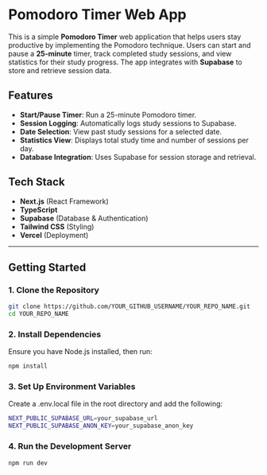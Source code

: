 # Pomodoro Timer Web App

This is a simple **Pomodoro Timer** web application that helps users stay productive by implementing the Pomodoro technique. Users can start and pause a **25-minute** timer, track completed study sessions, and view statistics for their study progress. The app integrates with **Supabase** to store and retrieve session data.

## Features
- **Start/Pause Timer**: Run a 25-minute Pomodoro timer.
- **Session Logging**: Automatically logs study sessions to Supabase.
- **Date Selection**: View past study sessions for a selected date.
- **Statistics View**: Displays total study time and number of sessions per day.
- **Database Integration**: Uses Supabase for session storage and retrieval.

## Tech Stack
- **Next.js** (React Framework)
- **TypeScript**
- **Supabase** (Database & Authentication)
- **Tailwind CSS** (Styling)
- **Vercel** (Deployment)
---

## Getting Started

### 1. Clone the Repository
```sh
git clone https://github.com/YOUR_GITHUB_USERNAME/YOUR_REPO_NAME.git
cd YOUR_REPO_NAME
```

### 2. Install Dependencies
Ensure you have Node.js installed, then run: 
```sh
npm install
```
### 3. Set Up Environment Variables
Create a .env.local file in the root directory and add the following: 
```sh
NEXT_PUBLIC_SUPABASE_URL=your_supabase_url
NEXT_PUBLIC_SUPABASE_ANON_KEY=your_supabase_anon_key
```

### 4. Run the Development Server

```sh
npm run dev
```

